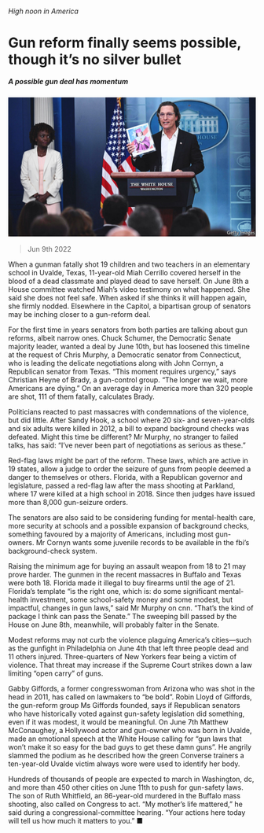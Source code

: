 ###### High noon in America

# Gun reform finally seems possible, though it’s no silver bullet 

##### A possible gun deal has momentum 

![image](images/20220611_USP002.jpg) 

> Jun 9th 2022 

When a gunman fatally shot 19 children and two teachers in an elementary school in Uvalde, Texas, 11-year-old Miah Cerrillo covered herself in the blood of a dead classmate and played dead to save herself. On June 8th a House committee watched Miah’s video testimony on what happened. She said she does not feel safe. When asked if she thinks it will happen again, she firmly nodded. Elsewhere in the Capitol, a bipartisan group of senators may be inching closer to a gun-reform deal.

For the first time in years senators from both parties are talking about gun reforms, albeit narrow ones. Chuck Schumer, the Democratic Senate majority leader, wanted a deal by June 10th, but has loosened this timeline at the request of Chris Murphy, a Democratic senator from Connecticut, who is leading the delicate negotiations along with John Cornyn, a Republican senator from Texas. “This moment requires urgency,” says Christian Heyne of Brady, a gun-control group. “The longer we wait, more Americans are dying.” On an average day in America more than 320 people are shot, 111 of them fatally, calculates Brady.

Politicians reacted to past massacres with condemnations of the violence, but did little. After Sandy Hook, a school where 20 six- and seven-year-olds and six adults were killed in 2012, a bill to expand background checks was defeated. Might this time be different? Mr Murphy, no stranger to failed talks, has said: “I’ve never been part of negotiations as serious as these.”

Red-flag laws might be part of the reform. These laws, which are active in 19 states, allow a judge to order the seizure of guns from people deemed a danger to themselves or others. Florida, with a Republican governor and legislature, passed a red-flag law after the mass shooting at Parkland, where 17 were killed at a high school in 2018. Since then judges have issued more than 8,000 gun-seizure orders.

The senators are also said to be considering funding for mental-health care, more security at schools and a possible expansion of background checks, something favoured by a majority of Americans, including most gun-owners. Mr Cornyn wants some juvenile records to be available in the fbi’s background-check system. 

Raising the minimum age for buying an assault weapon from 18 to 21 may prove harder. The gunmen in the recent massacres in Buffalo and Texas were both 18. Florida made it illegal to buy firearms until the age of 21. Florida’s template “is the right one, which is: do some significant mental-health investment, some school-safety money and some modest, but impactful, changes in gun laws,” said Mr Murphy on cnn. “That’s the kind of package I think can pass the Senate.” The sweeping bill passed by the House on June 8th, meanwhile, will probably falter in the Senate.

Modest reforms may not curb the violence plaguing America’s cities—such as the gunfight in Philadelphia on June 4th that left three people dead and 11 others injured. Three-quarters of New Yorkers fear being a victim of violence. That threat may increase if the Supreme Court strikes down a law limiting “open carry” of guns. 

Gabby Giffords, a former congresswoman from Arizona who was shot in the head in 2011, has called on lawmakers to “be bold”. Robin Lloyd of Giffords, the gun-reform group Ms Giffords founded, says if Republican senators who have historically voted against gun-safety legislation did something, even if it was modest, it would be meaningful. On June 7th Matthew McConaughey, a Hollywood actor and gun-owner who was born in Uvalde, made an emotional speech at the White House calling for “gun laws that won’t make it so easy for the bad guys to get these damn guns”. He angrily slammed the podium as he described how the green Converse trainers a ten-year-old Uvalde victim always wore were used to identify her body. 

Hundreds of thousands of people are expected to march in Washington, dc, and more than 450 other cities on June 11th to push for gun-safety laws. The son of Ruth Whitfield, an 86-year-old murdered in the Buffalo mass shooting, also called on Congress to act. “My mother’s life mattered,” he said during a congressional-committee hearing. “Your actions here today will tell us how much it matters to you.” ■


